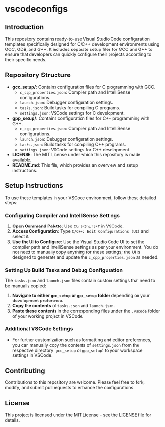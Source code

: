 # vscodeconfigs

## Introduction
This repository contains ready-to-use Visual Studio Code configuration templates specifically designed for C/C++ development environments using GCC, GDB, and G++. It includes separate setup files for GCC and G++ to ensure that developers can quickly configure their projects according to their specific needs.

## Repository Structure
- **gcc_setup/**: Contains configuration files for C programming with GCC.
  - `c_cpp_properties.json`: Compiler path and IntelliSense configurations.
  - `launch.json`: Debugger configuration settings.
  - `tasks.json`: Build tasks for compiling C programs.
  - `settings.json`: VSCode settings for C development.
- **gpp_setup/**: Contains configuration files for C++ programming with G++.
  - `c_cpp_properties.json`: Compiler path and IntelliSense configurations.
  - `launch.json`: Debugger configuration settings.
  - `tasks.json`: Build tasks for compiling C++ programs.
  - `settings.json`: VSCode settings for C++ development.
- **LICENSE**: The MIT License under which this repository is made available.
- **README.md**: This file, which provides an overview and setup instructions.

## Setup Instructions
To use these templates in your VSCode environment, follow these detailed steps:

### Configuring Compiler and IntelliSense Settings
1. **Open Command Palette**: Use `Ctrl+Shift+P` in VSCode.
2. **Access Configuration**: Type `C/C++: Edit Configurations (UI)` and select it.
3. **Use the UI to Configure**: Use the Visual Studio Code UI to set the compiler path and IntelliSense settings as per your environment. You do not need to manually copy anything for these settings; the UI is designed to generate and update the `c_cpp_properties.json` as needed.

### Setting Up Build Tasks and Debug Configuration
The `tasks.json` and `launch.json` files contain custom settings that need to be manually copied:
1. **Navigate to either `gcc_setup` or `gpp_setup` folder** depending on your development preference.
2. **Copy the contents** of `tasks.json` and `launch.json`.
3. **Paste these contents** in the corresponding files under the `.vscode` folder of your working project in VSCode.

### Additional VSCode Settings
- For further customization such as formatting and editor preferences, you can manually copy the contents of `settings.json` from the respective directory (`gcc_setup` or `gpp_setup`) to your workspace settings in VSCode.

## Contributing
Contributions to this repository are welcome. Please feel free to fork, modify, and submit pull requests to enhance the configurations.

## License
This project is licensed under the MIT License - see the [LICENSE](LICENSE) file for details.

